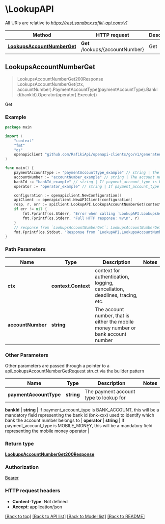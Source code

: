 # \LookupAPI

All URIs are relative to *https://rest.sandbox.rafiki-api.com/v1*

Method | HTTP request | Description
------------- | ------------- | -------------
[**LookupsAccountNumberGet**](LookupAPI.md#LookupsAccountNumberGet) | **Get** /lookups/{accountNumber} | Get



## LookupsAccountNumberGet

> LookupsAccountNumberGet200Response LookupsAccountNumberGet(ctx, accountNumber).PaymentAccountType(paymentAccountType).BankId(bankId).Operator(operator).Execute()

Get



### Example

```go
package main

import (
    "context"
    "fmt"
    "os"
    openapiclient "github.com/RafikiApi/openapi-clients/go/v1/generated"
)

func main() {
    paymentAccountType := "paymentAccountType_example" // string | The payment account type to lookup for
    accountNumber := "accountNumber_example" // string | The account number, that is either the mobile money number or bank account number
    bankId := "bankId_example" // string | If payment_account_type is BANK_ACCOUNT, this will be a mandatory field representing the bank id (bnk-xxx) used to identify which bank the account number belongs to (optional)
    operator := "operator_example" // string | If payment_account_type is MOBILE_MONEY, this will be a mandatory field representing the mobile money operator (optional)

    configuration := openapiclient.NewConfiguration()
    apiClient := openapiclient.NewAPIClient(configuration)
    resp, r, err := apiClient.LookupAPI.LookupsAccountNumberGet(context.Background(), accountNumber).PaymentAccountType(paymentAccountType).BankId(bankId).Operator(operator).Execute()
    if err != nil {
        fmt.Fprintf(os.Stderr, "Error when calling `LookupAPI.LookupsAccountNumberGet``: %v\n", err)
        fmt.Fprintf(os.Stderr, "Full HTTP response: %v\n", r)
    }
    // response from `LookupsAccountNumberGet`: LookupsAccountNumberGet200Response
    fmt.Fprintf(os.Stdout, "Response from `LookupAPI.LookupsAccountNumberGet`: %v\n", resp)
}
```

### Path Parameters


Name | Type | Description  | Notes
------------- | ------------- | ------------- | -------------
**ctx** | **context.Context** | context for authentication, logging, cancellation, deadlines, tracing, etc.
**accountNumber** | **string** | The account number, that is either the mobile money number or bank account number | 

### Other Parameters

Other parameters are passed through a pointer to a apiLookupsAccountNumberGetRequest struct via the builder pattern


Name | Type | Description  | Notes
------------- | ------------- | ------------- | -------------
 **paymentAccountType** | **string** | The payment account type to lookup for | 

 **bankId** | **string** | If payment_account_type is BANK_ACCOUNT, this will be a mandatory field representing the bank id (bnk-xxx) used to identify which bank the account number belongs to | 
 **operator** | **string** | If payment_account_type is MOBILE_MONEY, this will be a mandatory field representing the mobile money operator | 

### Return type

[**LookupsAccountNumberGet200Response**](LookupsAccountNumberGet200Response.md)

### Authorization

[Bearer](../README.md#Bearer)

### HTTP request headers

- **Content-Type**: Not defined
- **Accept**: application/json

[[Back to top]](#) [[Back to API list]](../README.md#documentation-for-api-endpoints)
[[Back to Model list]](../README.md#documentation-for-models)
[[Back to README]](../README.md)

